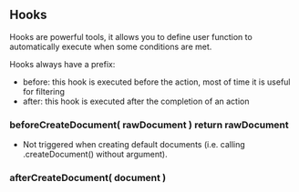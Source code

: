 


## Hooks

Hooks are powerful tools, it allows you to define user function to automatically execute when some conditions are met.

Hooks always have a prefix:

* before: this hook is executed before the action, most of time it is useful for filtering
* after: this hook is executed after the completion of an action



### beforeCreateDocument( rawDocument ) return rawDocument

* Not triggered when creating default documents (i.e. calling .createDocument() without argument).



### afterCreateDocument( document )


